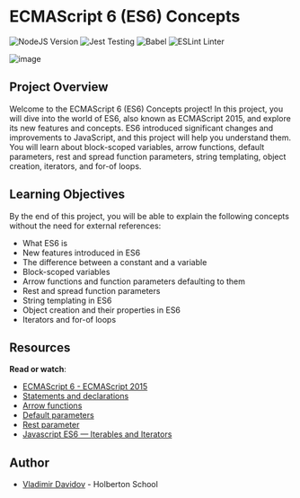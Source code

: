 # ECMAScript 6 (ES6) Concepts

![NodeJS Version](https://img.shields.io/badge/NodeJS-12.11.x-green.svg)
![Jest Testing](https://img.shields.io/badge/Jest-Testing_Framework-blue.svg)
![Babel](https://img.shields.io/badge/Babel-ES6_Transpiler-orange.svg)
![ESLint Linter](https://img.shields.io/badge/ESLint-Linter-red.svg)

![image](https://github.com/v-dav/holbertonschool-web_back_end/assets/115344057/60400fe8-3c72-4b44-ab6b-523ec1127012)


## Project Overview

Welcome to the ECMAScript 6 (ES6) Concepts project! In this project, you will dive into the world of ES6, also known as ECMAScript 2015, and explore its new features and concepts. ES6 introduced significant changes and improvements to JavaScript, and this project will help you understand them. You will learn about block-scoped variables, arrow functions, default parameters, rest and spread function parameters, string templating, object creation, iterators, and for-of loops.

## Learning Objectives

By the end of this project, you will be able to explain the following concepts without the need for external references:

- What ES6 is
- New features introduced in ES6
- The difference between a constant and a variable
- Block-scoped variables
- Arrow functions and function parameters defaulting to them
- Rest and spread function parameters
- String templating in ES6
- Object creation and their properties in ES6
- Iterators and for-of loops

## Resources

**Read or watch**:

- [ECMAScript 6 - ECMAScript 2015](https://www.w3schools.com/js/js_es6.asp)
- [Statements and declarations](https://developer.mozilla.org/en-US/docs/Web/JavaScript/Reference/Statements)
- [Arrow functions](https://developer.mozilla.org/en-US/docs/Web/JavaScript/Reference/Functions/Arrow_functions)
- [Default parameters](https://developer.mozilla.org/en-US/docs/Web/JavaScript/Reference/Functions/Default_parameters)
- [Rest parameter](https://developer.mozilla.org/en-US/docs/Web/JavaScript/Reference/Functions/rest_parameters)
- [Javascript ES6 — Iterables and Iterators](https://towardsdatascience.com/javascript-es6-iterables-and-iterators-de18b54f4d4)

## Author

- [Vladimir Davidov](https://github.com/v-dav) - Holberton School
